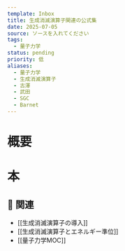 ```yaml
---
template: Inbox
title: 生成消滅演算子関連の公式集
date: 2025-07-05
source: ソースを入れてください
tags:
  - 量子力学
status: pending
priority: 低
aliases:
  - 量子力学
  - 生成消滅演算子
  - 古澤
  - 武田
  - SGC
  - Barnet
---
```

# 概要


# 本


## 🔗 関連
- [[生成消滅演算子の導入]]
- [[生成消滅演算子とエネルギー準位]]
- [[量子力学MOC]]
